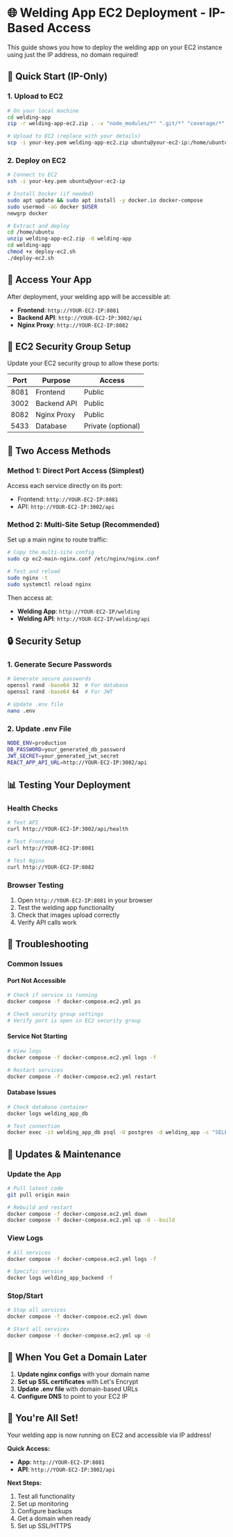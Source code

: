 # 🌐 Welding App EC2 Deployment - IP-Based Access

This guide shows you how to deploy the welding app on your EC2 instance using just the IP address, no domain required!

## 🚀 **Quick Start (IP-Only)**

### **1. Upload to EC2**

```bash
# On your local machine
cd welding-app
zip -r welding-app-ec2.zip . -x "node_modules/*" ".git/*" "coverage/*" "test-results/*"

# Upload to EC2 (replace with your details)
scp -i your-key.pem welding-app-ec2.zip ubuntu@your-ec2-ip:/home/ubuntu/
```

### **2. Deploy on EC2**

```bash
# Connect to EC2
ssh -i your-key.pem ubuntu@your-ec2-ip

# Install Docker (if needed)
sudo apt update && sudo apt install -y docker.io docker-compose
sudo usermod -aG docker $USER
newgrp docker

# Extract and deploy
cd /home/ubuntu
unzip welding-app-ec2.zip -d welding-app
cd welding-app
chmod +x deploy-ec2.sh
./deploy-ec2.sh
```

## 📱 **Access Your App**

After deployment, your welding app will be accessible at:

- **Frontend**: `http://YOUR-EC2-IP:8081`
- **Backend API**: `http://YOUR-EC2-IP:3002/api`
- **Nginx Proxy**: `http://YOUR-EC2-IP:8082`

## 🔧 **EC2 Security Group Setup**

Update your EC2 security group to allow these ports:

| Port | Purpose | Access |
|------|---------|---------|
| 8081 | Frontend | Public |
| 3002 | Backend API | Public |
| 8082 | Nginx Proxy | Public |
| 5433 | Database | Private (optional) |

## 🎯 **Two Access Methods**

### **Method 1: Direct Port Access (Simplest)**

Access each service directly on its port:
- Frontend: `http://YOUR-EC2-IP:8081`
- API: `http://YOUR-EC2-IP:3002/api`

### **Method 2: Multi-Site Setup (Recommended)**

Set up a main nginx to route traffic:

```bash
# Copy the multi-site config
sudo cp ec2-main-nginx.conf /etc/nginx/nginx.conf

# Test and reload
sudo nginx -t
sudo systemctl reload nginx
```

Then access at:
- **Welding App**: `http://YOUR-EC2-IP/welding`
- **Welding API**: `http://YOUR-EC2-IP/welding/api`

## 🔒 **Security Setup**

### **1. Generate Secure Passwords**

```bash
# Generate secure passwords
openssl rand -base64 32  # For database
openssl rand -base64 64  # For JWT

# Update .env file
nano .env
```

### **2. Update .env File**

```bash
NODE_ENV=production
DB_PASSWORD=your_generated_db_password
JWT_SECRET=your_generated_jwt_secret
REACT_APP_API_URL=http://YOUR-EC2-IP:3002/api
```

## 📊 **Testing Your Deployment**

### **Health Checks**

```bash
# Test API
curl http://YOUR-EC2-IP:3002/api/health

# Test Frontend
curl http://YOUR-EC2-IP:8081

# Test Nginx
curl http://YOUR-EC2-IP:8082
```

### **Browser Testing**

1. Open `http://YOUR-EC2-IP:8081` in your browser
2. Test the welding app functionality
3. Check that images upload correctly
4. Verify API calls work

## 🚨 **Troubleshooting**

### **Common Issues**

#### **Port Not Accessible**
```bash
# Check if service is running
docker compose -f docker-compose.ec2.yml ps

# Check security group settings
# Verify port is open in EC2 security group
```

#### **Service Not Starting**
```bash
# View logs
docker compose -f docker-compose.ec2.yml logs -f

# Restart services
docker compose -f docker-compose.ec2.yml restart
```

#### **Database Issues**
```bash
# Check database container
docker logs welding_app_db

# Test connection
docker exec -it welding_app_db psql -U postgres -d welding_app -c "SELECT 1;"
```

## 🔄 **Updates & Maintenance**

### **Update the App**

```bash
# Pull latest code
git pull origin main

# Rebuild and restart
docker compose -f docker-compose.ec2.yml down
docker compose -f docker-compose.ec2.yml up -d --build
```

### **View Logs**

```bash
# All services
docker compose -f docker-compose.ec2.yml logs -f

# Specific service
docker logs welding_app_backend -f
```

### **Stop/Start**

```bash
# Stop all services
docker compose -f docker-compose.ec2.yml down

# Start all services
docker compose -f docker-compose.ec2.yml up -d
```

## 🌟 **When You Get a Domain Later**

1. **Update nginx configs** with your domain name
2. **Set up SSL certificates** with Let's Encrypt
3. **Update .env file** with domain-based URLs
4. **Configure DNS** to point to your EC2 IP

## 🎉 **You're All Set!**

Your welding app is now running on EC2 and accessible via IP address!

**Quick Access:**
- **App**: `http://YOUR-EC2-IP:8081`
- **API**: `http://YOUR-EC2-IP:3002/api`

**Next Steps:**
1. Test all functionality
2. Set up monitoring
3. Configure backups
4. Get a domain when ready
5. Set up SSL/HTTPS
